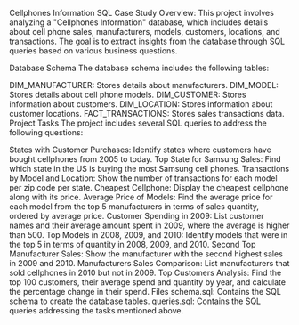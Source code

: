 Cellphones Information SQL Case Study
Overview:
This project involves analyzing a "Cellphones Information" database, which includes details about cell phone sales, manufacturers, models, customers, locations, and transactions. The goal is to extract insights from the database through SQL queries based on various business questions.

Database Schema
The database schema includes the following tables:

DIM_MANUFACTURER: Stores details about manufacturers.
DIM_MODEL: Stores details about cell phone models.
DIM_CUSTOMER: Stores information about customers.
DIM_LOCATION: Stores information about customer locations.
FACT_TRANSACTIONS: Stores sales transactions data.
Project Tasks
The project includes several SQL queries to address the following questions:

States with Customer Purchases: Identify states where customers have bought cellphones from 2005 to today.
Top State for Samsung Sales: Find which state in the US is buying the most Samsung cell phones.
Transactions by Model and Location: Show the number of transactions for each model per zip code per state.
Cheapest Cellphone: Display the cheapest cellphone along with its price.
Average Price of Models: Find the average price for each model from the top 5 manufacturers in terms of sales quantity, ordered by average price.
Customer Spending in 2009: List customer names and their average amount spent in 2009, where the average is higher than 500.
Top Models in 2008, 2009, and 2010: Identify models that were in the top 5 in terms of quantity in 2008, 2009, and 2010.
Second Top Manufacturer Sales: Show the manufacturer with the second highest sales in 2009 and 2010.
Manufacturers Sales Comparison: List manufacturers that sold cellphones in 2010 but not in 2009.
Top Customers Analysis: Find the top 100 customers, their average spend and quantity by year, and calculate the percentage change in their spend.
Files
schema.sql: Contains the SQL schema to create the database tables.
queries.sql: Contains the SQL queries addressing the tasks mentioned above.
